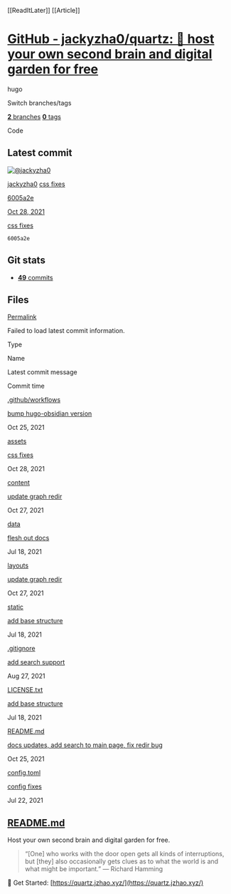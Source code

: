 [[ReadItLater]] [[Article]]

# [GitHub - jackyzha0/quartz: 🌱 host your own second brain and digital garden for free](https://github.com/jackyzha0/quartz)

hugo

Switch branches/tags

[**2** branches](https://github.com/jackyzha0/quartz/branches) [**0** tags](https://github.com/jackyzha0/quartz/tags)

Code

## Latest commit

 [![@jackyzha0](https://avatars.githubusercontent.com/u/23178940?s=48&v=4)](https://github.com/jackyzha0) 

[jackyzha0](https://github.com/jackyzha0/quartz/commits?author=jackyzha0 "View all commits by jackyzha0") [css fixes](https://github.com/jackyzha0/quartz/commit/6005a2e0a0667e9b78bfd419d3e8590a7fcc25f8 "css fixes")

[6005a2e](https://github.com/jackyzha0/quartz/commit/6005a2e0a0667e9b78bfd419d3e8590a7fcc25f8)

[Oct 28, 2021](https://github.com/jackyzha0/quartz/commit/6005a2e0a0667e9b78bfd419d3e8590a7fcc25f8)

[css fixes](https://github.com/jackyzha0/quartz/commit/6005a2e0a0667e9b78bfd419d3e8590a7fcc25f8)

`6005a2e`

## Git stats

-   [**49** commits](https://github.com/jackyzha0/quartz/commits/hugo)

## Files

[Permalink](https://github.com/jackyzha0/quartz/tree/6005a2e0a0667e9b78bfd419d3e8590a7fcc25f8)

Failed to load latest commit information.

Type

Name

Latest commit message

Commit time

[.github/workflows](https://github.com/jackyzha0/quartz/tree/hugo/.github/workflows "This path skips through empty directories")

[bump hugo-obsidian version](https://github.com/jackyzha0/quartz/commit/299533a4f47d2379ddbc209bcd6923a70a81e65d "bump hugo-obsidian version")

Oct 25, 2021

[assets](https://github.com/jackyzha0/quartz/tree/hugo/assets "assets")

[css fixes](https://github.com/jackyzha0/quartz/commit/6005a2e0a0667e9b78bfd419d3e8590a7fcc25f8 "css fixes")

Oct 28, 2021

[content](https://github.com/jackyzha0/quartz/tree/hugo/content "content")

[update graph redir](https://github.com/jackyzha0/quartz/commit/de940d6a4b8a51f308b4544d21941bdb9a99aa66 "update graph redir")

Oct 27, 2021

[data](https://github.com/jackyzha0/quartz/tree/hugo/data "data")

[flesh out docs](https://github.com/jackyzha0/quartz/commit/69e42886a6a7e094577618f4b37c6dde3b540c1d "flesh out docs")

Jul 18, 2021

[layouts](https://github.com/jackyzha0/quartz/tree/hugo/layouts "layouts")

[update graph redir](https://github.com/jackyzha0/quartz/commit/de940d6a4b8a51f308b4544d21941bdb9a99aa66 "update graph redir")

Oct 27, 2021

[static](https://github.com/jackyzha0/quartz/tree/hugo/static "static")

[add base structure](https://github.com/jackyzha0/quartz/commit/c01138a81c7052b87073395429500356ce4596f2 "add base structure")

Jul 18, 2021

[.gitignore](https://github.com/jackyzha0/quartz/blob/hugo/.gitignore ".gitignore")

[add search support](https://github.com/jackyzha0/quartz/commit/1c851271ea38826cd7a0d027b25bd12452e979fe "add search support")

Aug 27, 2021

[LICENSE.txt](https://github.com/jackyzha0/quartz/blob/hugo/LICENSE.txt "LICENSE.txt")

[add base structure](https://github.com/jackyzha0/quartz/commit/c01138a81c7052b87073395429500356ce4596f2 "add base structure")

Jul 18, 2021

[README.md](https://github.com/jackyzha0/quartz/blob/hugo/README.md "README.md")

[docs updates, add search to main page, fix redir bug](https://github.com/jackyzha0/quartz/commit/22a9c0ddfcb38a15d4340f532faca7733349702b "docs updates, add search to main page, fix redir bug")

Oct 25, 2021

[config.toml](https://github.com/jackyzha0/quartz/blob/hugo/config.toml "config.toml")

[config fixes](https://github.com/jackyzha0/quartz/commit/ccec4b30e7146bd51b742832e1d1c04af617f1f2 "config fixes")

Jul 22, 2021

## [README.md](https://github.com/#readme)

Host your own second brain and digital garden for free.

> “[One] who works with the door open gets all kinds of interruptions, but [they] also occasionally gets clues as to what the world is and what might be important.” — Richard Hamming

🔗 Get Started: [https://quartz.jzhao.xyz/](https://quartz.jzhao.xyz/)